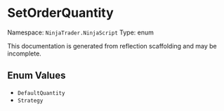 # SetOrderQuantity

Namespace: `NinjaTrader.NinjaScript`
Type: enum

This documentation is generated from reflection scaffolding and may be incomplete.

## Enum Values
- `DefaultQuantity`
- `Strategy`

